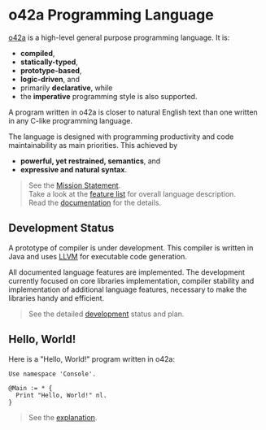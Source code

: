o42a Programming Language
=========================

[o42a][] is a high-level general purpose programming language.
It is:

* **compiled**,
* **statically-typed**,
* **prototype-based**,
* **logic-driven**, and
* primarily **declarative**, while
* the **imperative** programming style is also supported. 

A program written in o42a is closer to natural English text than one written
in any C-like programming language.

The language is designed with programming productivity and code maintainability
as main priorities. This achieved by

* **powerful, yet restrained, semantics**, and
* **expressive and natural syntax**.

> See the [Mission Statement][].  
> Take a look at the [feature list][] for overall language description.  
> Read the [documentation][] for the details.

Development Status
------------------
A prototype of compiler is under development. This compiler is written in
Java and uses [LLVM](http://llvm.org/) for executable code generation.

All documented language features are implemented. The development currently
focused on core libraries implementation, compiler stability and implementation
of additional language features, necessary to make the libraries handy and
efficient.

> See the detailed [development][] status and plan.

Hello, World!
-------------
Here is a "Hello, World!" program written in o42a:

    Use namespace 'Console'.

    @Main := * {
      Print "Hello, World!" nl.
    }

> See the [explanation][hello world].


[o42a]:              <http://o42a.org/>
    "o42a programming language official site"
[Mission statement]: <http://o42a.org/devel/mission>
    "o42a mission statement"
[Feature list]:      <http://o42a.org/docs/intro/features>
    "o42a features"
[Documentation]:     <http://o42a.org/docs/>
    "o42a documentation"
[Development]:       <http://o42a.org/devel/>
    "o42a development status"
[Hello world]:       <http://o42a.org/docs/intro/hello_world_explained>
    ("Hello, World!" explained)
